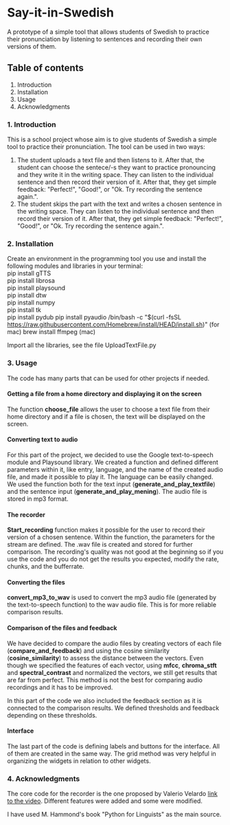 # Say-it-in-Swedish

A prototype of a simple tool that allows students of Swedish to practice their pronunciation by listening to sentences and recording their own versions of them. 

## Table of contents  
1. Introduction
2. Installation
3. Usage
5. Acknowledgments


### 1. Introduction
This is a school project whose aim is to give students of Swedish a simple tool to practice their pronunciation.
The tool can be used in two ways:
1. The student uploads a text file and then listens to it. After that, the student can choose the sentece/-s they want to practice pronouncing and they write it in the writing space. They can listen to the individual sentence and then record their version of it. After that, they get simple feedback: "Perfect!", "Good!", or "Ok. Try recording the sentence again.".
2. The student skips the part with the text and writes a chosen sentence in the writing space. They can listen to the individual sentence and then record their version of it. After that, they get simple feedback: "Perfect!", "Good!", or "Ok. Try recording the sentence again.".
   
### 2. Installation
Create an environment in the programming tool you use and install the following modules and libraries in your terminal:  
pip install gTTS  
pip install librosa  
pip install playsound  
pip install dtw  
pip install numpy  
pip install tk  
pip install pydub
pip install pyaudio
/bin/bash -c "$(curl -fsSL https://raw.githubusercontent.com/Homebrew/install/HEAD/install.sh)" (for mac)
brew install ffmpeg (mac)


Import all the libraries, see the file UploadTextFile.py

### 3. Usage
The code has many parts that can be used for other projects if needed.  

#### Getting a file from a home directory and displaying it on the screen
The function **choose_file** allows the user to choose a text file from their home directory and if a file is chosen, the text will be displayed on the screen. 

#### Converting text to audio
For this part of the project, we decided to use the Google text-to-speech module and Playsound library. We created a function and defined different parameters within it, like entry, language, and the name of the created audio file, and made it possible to play it. The language can be easily changed. We used the function both for the text input (**generate_and_play_textfile**) and the sentence input (**generate_and_play_mening**). The audio file is stored in mp3 format. 

#### The recorder
**Start_recording** function makes it possible for the user to record their version of a chosen sentence. Within the function, the parameters for the stream are defined. The .wav file is created and stored for further comparison. The recording's quality was not good at the beginning so if you use the code and you do not get the results you expected, modify the rate, chunks, and the bufferrate. 

#### Converting the files
**convert_mp3_to_wav** is used to convert the mp3 audio file (generated by the text-to-speech function) to the wav audio file. This is for more reliable comparison results.

#### Comparison of the files and feedback
We have decided to compare the audio files by creating vectors of each file (**compare_and_feedback**) and using the cosine similarity (**cosine_similarity**) to assess the distance between the vectors. Even though we specified the features of each vector, using **mfcc**, **chroma_stft** and **spectral_contrast** and normalized the vectors, we still get results that are far from perfect. This method is not the best for comparing audio recordings and it has to be improved. 

In this part of the code we also included the feedback section as it is connected to the comparison results. We defined thresholds and feedback depending on these thresholds.

#### Interface
The last part of the code is defining labels and buttons for the interface. All of them are created in the same way. The grid method was very helpful in organizing the widgets in relation to other widgets. 

### 4. Acknowledgments 
The core code for the recorder is the one proposed by Valerio Velardo [link to the video](https://www.youtube.com/watch?v=e9CRZEi_feA). Different features were added and some were modified. 

I have used M. Hammond's book "Python for Linguists" as the main source. 





